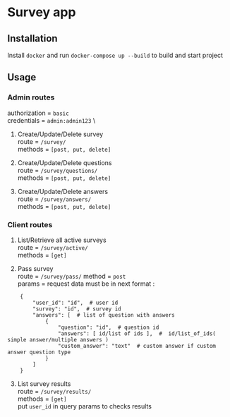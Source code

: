 # Survey app

## Installation
Install ``docker`` and run ``docker-compose up --build`` to build and start project

## Usage

### Admin routes
authorization = ``basic`` \
credentials = ``admin:admin123`` \

1. Create/Update/Delete survey \
route = ``/survey/`` \
methods = ``[post, put, delete]``

2. Create/Update/Delete questions \
route = ``/survey/questions/`` \
methods = ``[post, put, delete]``

3. Create/Update/Delete answers \
route = ``/survey/answers/`` \
methods = ``[post, put, delete]``

### Client routes

1. List/Retrieve all active surveys \
route = ``/survey/active/`` \
methods = ``[get]``

2. Pass survey \
route = ``/survey/pass/``
method = ``post`` \
params = request data must be in next format :
```
    {
        "user_id": "id",  # user id
        "survey": "id",  # survey id
        "answers": [  # list of question with answers
            {
                "question": "id",  # question id
                "answers": [ id/list of ids ],  #  id/list_of_ids( simple answer/multiple answers )
                "custom_answer": "text"  # custom answer if custom answer question type
            }
        ]
    }
```

3. List survey results \
route = ``/survey/results/`` \
methods = ``[get]`` \
put ``user_id`` in query params to checks results

